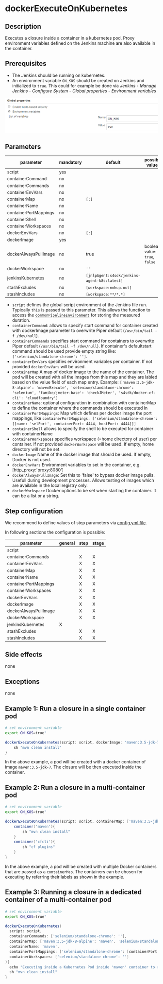 # dockerExecuteOnKubernetes

## Description

Executes a closure inside a container in a kubernetes pod. Proxy environment variables defined on the Jenkins machine are also available in the container.

## Prerequisites

* The Jenkins should be running on kubernetes.
* An environment variable `ON_K8S` should be created on Jenkins and initialized to `true`. This could for example be done via _Jenkins_ - _Manage Jenkins_ - _Configure System_ - _Global properties_ - _Environment variables_

![Jenkins environment variable configuration](../images/k8s_env.png)

## Parameters

| parameter | mandatory | default | possible values |
| ----------|-----------|---------|-----------------|
|script|yes|||
|containerCommand|no|||
|containerCommands|no|||
|containerEnvVars|no|||
|containerMap|no|`[:]`||
|containerName|no|||
|containerPortMappings|no|||
|containerShell|no|||
|containerWorkspaces|no|||
|dockerEnvVars|no|`[:]`||
|dockerImage|yes|||
|dockerAlwaysPullImage|no|true|boolean value: `true`, `false` |
|dockerWorkspace|no|`''`||
|jenkinsKubernetes|no|`[jnlpAgent:s4sdk/jenkins-agent-k8s:latest]`||
|stashExcludes|no|`[workspace:nohup.out]`||
|stashIncludes|no|`[workspace:**/*.*]`||

* `script` defines the global script environment of the Jenkins file run. Typically `this` is passed to this parameter. This allows the function to access the [`commonPipelineEnvironment`](commonPipelineEnvironment.md) for storing the measured duration.
* `containerCommand`: allows to specify start command for container created with dockerImage parameter to overwrite Piper default (`/usr/bin/tail -f /dev/null`).
* `containerCommands` specifies start command for containers to overwrite Piper default (`/usr/bin/tail -f /dev/null`). If container's defaultstart command should be used provide empty string like: `['selenium/standalone-chrome': '']`.
* `containerEnvVars` specifies environment variables per container. If not provided `dockerEnvVars` will be used.
* `containerMap` A map of docker image to the name of the container. The pod will be created with all the images from this map and they are labled based on the value field of each map entry.
   Example: `['maven:3.5-jdk-8-alpine': 'mavenExecute', 'selenium/standalone-chrome': 'selenium', 'famiko/jmeter-base': 'checkJMeter', 's4sdk/docker-cf-cli': 'cloudfoundry']`
* `containerName`: optional configuration in combination with containerMap to define the container where the commands should be executed in
* `containerPortMappings`: Map which defines per docker image the port mappings, like `containerPortMappings: ['selenium/standalone-chrome': [[name: 'selPort', containerPort: 4444, hostPort: 4444]]]`
* `containerShell` allows to specify the shell to be executed for container with containerName
* `containerWorkspaces` specifies workspace (=home directory of user) per container. If not provided `dockerWorkspace` will be used. If empty, home directory will not be set.
* `dockerImage` Name of the docker image that should be used. If empty, Docker is not used.
* `dockerEnvVars` Environment variables to set in the container, e.g. [http_proxy:'proxy:8080']
* `dockerAlwaysPullImage`: Set this to 'false' to bypass docker image pulls. Usefull during development processes. Allows testing of images which are available in the local registry only.
* `dockerWorkspace` Docker options to be set when starting the container. It can be a list or a string.

## Step configuration

We recommend to define values of step parameters via [config.yml file](../configuration.md).

In following sections the configuration is possible:

| parameter | general | step | stage |
| ----------|-----------|---------|-----------------|
|script||||
|containerCommands||X|X|
|containerEnvVars||X|X|
|containerMap||X|X|
|containerName||X|X|
|containerPortMappings||X|X|
|containerWorkspaces||X|X|
|dockerEnvVars||X|X|
|dockerImage||X|X|
|dockerAlwaysPullImage||X|X|
|dockerWorkspace||X|X|
|jenkinsKubernetes|X|||
|stashExcludes||X|X|
|stashIncludes||X|X|

## Side effects

none

## Exceptions

none

## Example 1: Run a closure in a single container pod

```sh
# set environment variable
export ON_K8S=true"
```

```groovy
dockerExecuteOnKubernetes(script: script, dockerImage: 'maven:3.5-jdk-7'){
    sh "mvn clean install"
}
```

In the above example, a pod will be created with a docker container of image `maven:3.5-jdk-7`. The closure will be then executed inside the container.

## Example 2: Run a closure in a multi-container pod

```sh
# set environment variable
export ON_K8S=true"
```

```groovy
dockerExecuteOnKubernetes(script: script, containerMap: ['maven:3.5-jdk-8-alpine': 'maven', 's4sdk/docker-cf-cli': 'cfcli']){
    container('maven'){
        sh "mvn clean install"
    }
    container('cfcli'){
        sh "cf plugins"
    }
}
```

In the above example, a pod will be created with multiple Docker containers that are passed as a `containerMap`. The containers can be chosen for executing by referring their labels as shown in the example.

## Example 3: Running a closure in a dedicated container of a multi-container pod

```sh
# set environment variable
export ON_K8S=true"
```

```groovy
dockerExecuteOnKubernetes(
  script: script,
  containerCommands: ['selenium/standalone-chrome': ''],
  containerMap: ['maven:3.5-jdk-8-alpine': 'maven', 'selenium/standalone-chrome': 'selenium'],
  containerName: 'maven',
  containerPortMappings: ['selenium/standalone-chrome': [containerPort: 4444, hostPort: 4444]]
  containerWorkspaces: ['selenium/standalone-chrome': '']
){
  echo "Executing inside a Kubernetes Pod inside 'maven' container to run Selenium tests"
  sh "mvn clean install"
}
```
